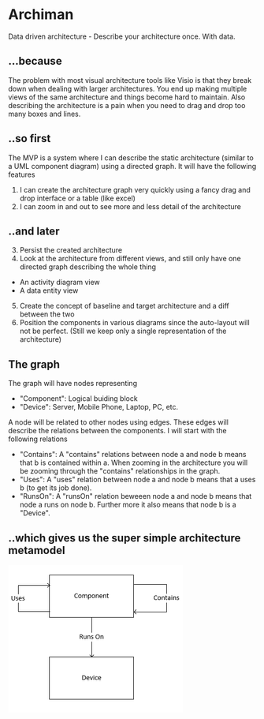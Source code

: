# Archiman
Data driven architecture - Describe your architecture once. With data.

## ...because
The problem with most visual architecture tools like Visio is that they break down when dealing with larger architectures. You end up making multiple views of the same architecture and things become hard to maintain. Also describing the architecture is a pain when you need to drag and drop too many boxes and lines. 

## ..so first
The MVP is a system where I can describe the static architecture (similar to a UML component diagram) using a directed graph. It will have the following features

1. I can create the architecture graph very quickly using a fancy drag and drop interface or a table (like excel)
2. I can zoom in and out to see more and less detail of the architecture

## ..and later

3. Persist the created architecture
4. Look at the architecture from different views, and still only have one directed graph describing the whole thing
  * An activity diagram view
  * A data entity view
5. Create the concept of baseline and target architecture and a diff between the two
6. Position the components in various diagrams since the auto-layout will not be perfect. (Still we keep only a single representation of the architecture)
  
## The graph

The graph will have nodes representing

* "Component": Logical buiding block 
* "Device": Server, Mobile Phone, Laptop, PC, etc.

A node will be related to other nodes using edges. These edges will describe the relations between the components. I will start with the following relations

* "Contains": A "contains" relations between node a and node b means that b is contained within a. When zooming in the architecture you will be zooming through the "contains" relationships in the graph.
* "Uses": A "uses" relation between node a and node b means that a uses b (to get its job done). 
* "RunsOn": A "runsOn" relation beweeen node a and node b means that node a runs on node b. Further more it also means that node b is a "Device".

## ..which gives us the super simple architecture metamodel

![The plan](https://raw.githubusercontent.com/BjartN/Archiman/master/docs/RelationshipGoals.PNG)
